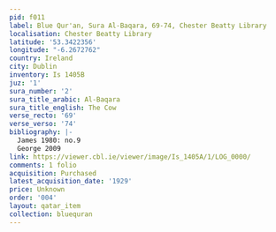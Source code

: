 ```yaml
---
pid: f011
label: Blue Qur'an, Sura Al-Baqara, 69-74, Chester Beatty Library
localisation: Chester Beatty Library
latitude: '53.3422356'
longitude: "-6.2672762"
country: Ireland
city: Dublin
inventory: Is 1405B
juz: '1'
sura_number: '2'
sura_title_arabic: Al-Baqara
sura_title_english: The Cow
verse_recto: '69'
verse_verso: '74'
bibliography: |-
  James 1980: no.9
  George 2009
link: https://viewer.cbl.ie/viewer/image/Is_1405A/1/LOG_0000/
comments: 1 folio
acquisition: Purchased
latest_acquisition_date: '1929'
price: Unknown
order: '004'
layout: qatar_item
collection: bluequran
---
```

